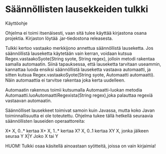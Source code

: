 Säännöllisten lausekkeiden tulkki
=====
Käyttöohje

Ohjelma ei toimi itsenäisesti, vaan sitä tulee käyttää kirjastona osana projektia. Kirjaston löytää .jar-tiedostona releasesta.

Tulkki kertoo vastaako merkkijono annettua säännöllistä lauseketta. Jos säännöllistä lauseketta käytetään vain kerran, voidaan kutsua Regex.vastaakoSyote(String syote, String regex), jolloin metodi rakentaa samalla automaatin. Siinä tapauksessa, että lauseketta tarvitaan useammin, kannattaa luoda ensiksi säännöllistä lauseketta vastaava automaatti, ja sitten kutsua Regex.vastaakoSyote(String syote, Automaatti automaatti). Näin automaattia ei tarvitse rakentaa joka kerta uudelleen.

Automaatin rakennus toimii kutsumalla Automaatti-luokan metodia Automaatti.luoAutomaattiRegexista(String regex),joka palauttaa regexiä vastaavan automaatin.

Säännölliset lausekkeet toimivat samoin kuin Javassa, mutta koko Javan toiminnallisuutta ei ole toteutettu.
Ohjelma tukee tällä hetkellä seuraavia säännöllisten lauseiden operaattoreita:

X*      X, 0..* kertaa
X+      X, 1..* kertaa
X?      X, 0..1 kertaa
XY      X, jonka jälkeen seuraa Y
X|Y     Joko X tai Y

HUOM! Tulkki osaa käsitellä ainoastaan syötteitä, joissa on vain kirjaimia!